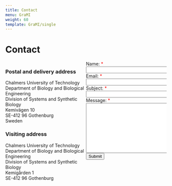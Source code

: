 ```yaml
---
title: Contact
menu: GraMI
weight: 60
template: GraMI/single
---
```

<style>
    .column {
      float: left;
      width: 50%;
    }

    .row:after {
      content: "";
      display: table;
      clear: both;
    }

    .required:after {
        content:" *";
        color: red;
    }

    .map {
        height: 400px;
        width: 90%;
    }

</style>

# Contact

<div class="row">
  <div class="column">
   <div>
    <h3>Postal and delivery address</h3>
    Chalmers University of Technology
    <br>
    Department of Biology and Biological Engineering
    <br>
    Division of Systems and Synthetic Biology
    <br>
    Kemivägen 10
    <br>
    SE-412 96 Gothenburg
    <br>
    Sweden
    <br>
    <h3>Visiting address</h3>
    Chalmers University of Technology
    <br>
    Department of Biology and Biological Engineering
    <br>
    Division of Systems and Synthetic Biology
    <br>
    Kemigården 1
    <br>
    SE-412 96 Gothenburg
   </div>
   <br><br>

   <div id="map" class="map"></div>
    <script src="https://cdn.jsdelivr.net/gh/openlayers/openlayers.github.io@master/en/v6.4.3/build/ol.js"></script>
    <script type="text/javascript">
      coordinates = [11.9773494, 57.6908956];
      var map = new ol.Map({
        target: 'map',
        layers: [
          new ol.layer.Tile({
            source: new ol.source.OSM()
          })
        ],
        view: new ol.View({
          center: ol.proj.fromLonLat(coordinates),
          zoom: 16
        })
      });

  var marker = new ol.Feature({
      geometry: new ol.geom.Point(ol.proj.fromLonLat(coordinates))
  })
  marker.setStyle(
      new ol.style.Style({
        image: new ol.style.Icon({
          //color: 'red',
          crossOrigin: 'anonymous',
          // For Internet Explorer 11
          imgSize: [40, 40],
          src: 'https://api.tiles.mapbox.com/mapbox.js/v2.4.0/images/marker-icon.png',
        }),
      })
    );

  var marker_layer = new ol.layer.Vector({
    source: new ol.source.Vector({
         features: [marker]
     })
  });
  map.addLayer(marker_layer);
</script>

  </div>

  <div class="column">
    <form name="grami-contact" method="POST" netlify-honeypot="bot-field" data-netlify="true">
      <label for="name" class="required">Name:</label><br>
        <input type="text" id="name" name="name" size="50" required><br>
      <label for="name" class="required">Email:</label><br>
        <input type="email" id="email" name="email" size="50" required><br>
      <label for="name" class="required">Subject:</label><br>
        <input type="text" id="subject" name="subject" size="50" required><br>
      <label for="name" class="required">Message:</label><br>
        <textarea id="message" name="message" rows="10" cols="50" required></textarea>
      <br>
      <input type="submit" value="Submit">
    </form>
  </div>
</div>
